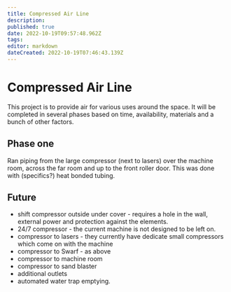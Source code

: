 ```yaml
---
title: Compressed Air Line
description: 
published: true
date: 2022-10-19T09:57:48.962Z
tags: 
editor: markdown
dateCreated: 2022-10-19T07:46:43.139Z
---
```


# Compressed Air Line

This project is to provide air for various uses around the space. It will be completed in several phases based on time, availability, materials and a bunch of other factors.

## Phase one

Ran piping from the large compressor (next to lasers) over the machine room, across the far room and up to the front roller door. This was done with (specifics?) heat bonded tubing.

## Future

-   shift compressor outside under cover - requires a hole in the wall, external power and protection against the elements.
-   24/7 compressor - the current machine is not designed to be left on.
-   compressor to lasers - they currently have dedicate small compressors which come on with the machine
-   compressor to Swarf - as above
-   compressor to machine room
-   compressor to sand blaster
-   additional outlets
-   automated water trap emptying.
